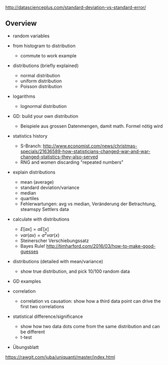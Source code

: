 http://datascienceplus.com/standard-deviation-vs-standard-error/

## Overview

- random variables
- from histogram to distribution
    - commute to work example
- distributions (briefly explained)
    - normal distribution
    - uniform distribution
    - Poisson distribution
- logarithms
    - lognormal distribution
- GD: build your own distribution
    - Beispiele aus grossen Datenmengen, damit math. Formel nötig wird


- statistics history
    - S-Branch: http://www.economist.com/news/christmas-specials/21636589-how-statisticians-changed-war-and-war-changed-statistics-they-also-served
    - RNG and women discarding "repeated numbers"

- explain distributions
    - mean (average)
    - standard deviation/variance
    - median
    - quartiles
    - Fehlerwartungen: avg vs median, Veränderung der Betrachtung, steamspy Settlers data
- calculate with distributions
    - $E[ax] = aE[x]$
    - $var(ax) = a^2 var(x)$
    - Steinerscher Verschiebungssatz
    - Bayes Rule! http://timharford.com/2016/03/how-to-make-good-guesses
- distributions (detailed with mean/variance)
    - show true distribution, and pick 10/100 random data
- GD examples


- correlation
    - correlation vs causation: show how a third data point can drive the first two correlations
- statistical difference/significance
    - show how two data dots come from the same distribution and can be different
    - t-test 


- Übungsblatt


https://rawgit.com/juba/uniquanti/master/index.html
